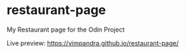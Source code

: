 # restaurant-page
My Restaurant page for the Odin Project

Live preview:
https://vimpandra.github.io/restaurant-page/